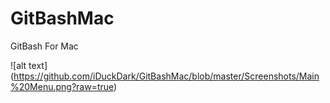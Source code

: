 # GitBashMac
GitBash For Mac


![alt text] (https://github.com/iDuckDark/GitBashMac/blob/master/Screenshots/Main%20Menu.png?raw=true)
